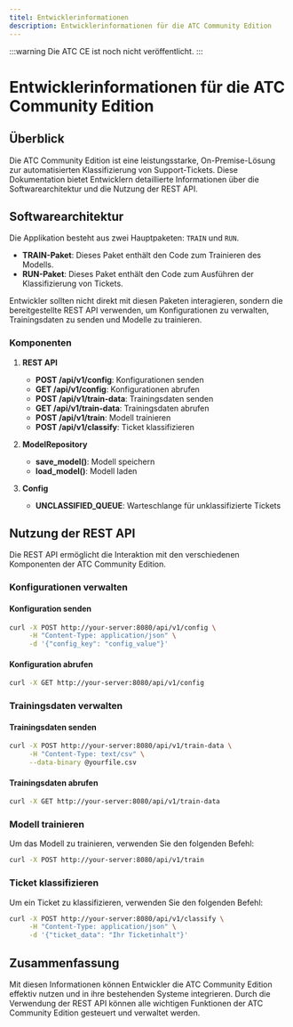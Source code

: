 ```yaml
---
titel: Entwicklerinformationen
description: Entwicklerinformationen für die ATC Community Edition
---
```

:::warning
Die ATC CE ist noch nicht veröffentlicht.
:::
# Entwicklerinformationen für die ATC Community Edition

## Überblick

Die ATC Community Edition ist eine leistungsstarke, On-Premise-Lösung zur automatisierten Klassifizierung von
Support-Tickets. Diese Dokumentation bietet Entwicklern detaillierte Informationen über die Softwarearchitektur und die
Nutzung der REST API.

## Softwarearchitektur

Die Applikation besteht aus zwei Hauptpaketen: `TRAIN` und `RUN`.

- **TRAIN-Paket**: Dieses Paket enthält den Code zum Trainieren des Modells.
- **RUN-Paket**: Dieses Paket enthält den Code zum Ausführen der Klassifizierung von Tickets.

Entwickler sollten nicht direkt mit diesen Paketen interagieren, sondern die bereitgestellte REST API verwenden, um
Konfigurationen zu verwalten, Trainingsdaten zu senden und Modelle zu trainieren.

### Komponenten

1. **REST API**
    - **POST /api/v1/config**: Konfigurationen senden
    - **GET /api/v1/config**: Konfigurationen abrufen
    - **POST /api/v1/train-data**: Trainingsdaten senden
    - **GET /api/v1/train-data**: Trainingsdaten abrufen
    - **POST /api/v1/train**: Modell trainieren
    - **POST /api/v1/classify**: Ticket klassifizieren

2. **ModelRepository**
    - **save_model()**: Modell speichern
    - **load_model()**: Modell laden

3. **Config**
    - **UNCLASSIFIED_QUEUE**: Warteschlange für unklassifizierte Tickets

## Nutzung der REST API

Die REST API ermöglicht die Interaktion mit den verschiedenen Komponenten der ATC Community Edition.

### Konfigurationen verwalten

#### Konfiguration senden

```bash
curl -X POST http://your-server:8080/api/v1/config \
     -H "Content-Type: application/json" \
     -d '{"config_key": "config_value"}'
```

#### Konfiguration abrufen

```bash
curl -X GET http://your-server:8080/api/v1/config
```

### Trainingsdaten verwalten

#### Trainingsdaten senden

```bash
curl -X POST http://your-server:8080/api/v1/train-data \
     -H "Content-Type: text/csv" \
     --data-binary @yourfile.csv
```

#### Trainingsdaten abrufen

```bash
curl -X GET http://your-server:8080/api/v1/train-data
```

### Modell trainieren

Um das Modell zu trainieren, verwenden Sie den folgenden Befehl:

```bash
curl -X POST http://your-server:8080/api/v1/train
```

### Ticket klassifizieren

Um ein Ticket zu klassifizieren, verwenden Sie den folgenden Befehl:

```bash
curl -X POST http://your-server:8080/api/v1/classify \
     -H "Content-Type: application/json" \
     -d '{"ticket_data": "Ihr Ticketinhalt"}'
```

## Zusammenfassung

Mit diesen Informationen können Entwickler die ATC Community Edition effektiv nutzen und in ihre bestehenden Systeme
integrieren. Durch die Verwendung der REST API können alle wichtigen Funktionen der ATC Community Edition gesteuert und
verwaltet werden.

